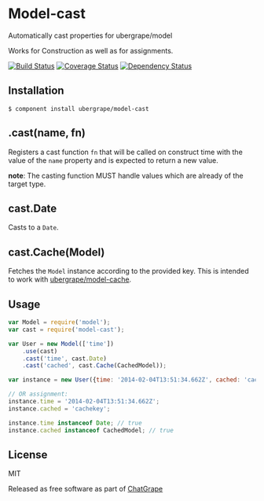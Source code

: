 # Model-cast

Automatically cast properties for ubergrape/model

Works for Construction as well as for assignments.

[![Build Status](https://travis-ci.org/Swatinem/model-cast.png?branch=master)](https://travis-ci.org/Swatinem/model-cast)
[![Coverage Status](https://coveralls.io/repos/Swatinem/model-cast/badge.png?branch=master)](https://coveralls.io/r/Swatinem/model-cast)
[![Dependency Status](https://gemnasium.com/Swatinem/model-cast.png)](https://gemnasium.com/Swatinem/model-cast)

## Installation

    $ component install ubergrape/model-cast

## .cast(name, fn)

Registers a cast function `fn` that will be called on construct time with the
value of the `name` property and is expected to return a new value.

**note**: The casting function MUST handle values which are already of the
target type.

## cast.Date

Casts to a `Date`.

## cast.Cache(Model)

Fetches the `Model` instance according to the provided key. This is intended to
work with [ubergrape/model-cache](https://github.com/ubergrape/model-cache).

## Usage

```js
var Model = require('model');
var cast = require('model-cast');

var User = new Model(['time'])
	.use(cast)
	.cast('time', cast.Date)
	.cast('cached', cast.Cache(CachedModel));

var instance = new User({time: '2014-02-04T13:51:34.662Z', cached: 'cachekey'});

// OR assignment:
instance.time = '2014-02-04T13:51:34.662Z';
instance.cached = 'cachekey';

instance.time instanceof Date; // true
instance.cached instanceof CachedModel; // true
```

## License

  MIT

  Released as free software as part of [ChatGrape](https://chatgrape.com/)

